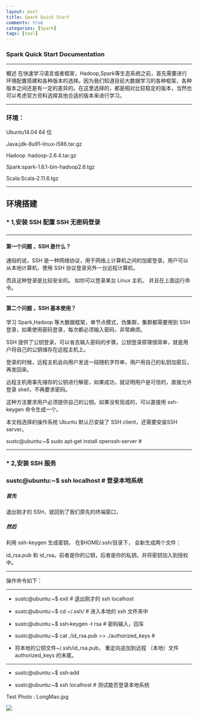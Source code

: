 ```yaml
---
layout: post
title: Spark Quick Start
comments: true
categories: [Spark]
tags: [tool]
---
```


<h3>Spark Quick Start Documentation</h3>

---
概述
在快速学习语言或者框架，Hadoop,Spark等生态系统之前，首先需要进行环境配置搭建和各种版本的选择。因为我们知道目前大数据学习的各种框架，各种版本之间还是有一定的差异的。在这里选择的，都是相对比较稳定的版本，当然也可以考虑官方资料选择其他合适的版本来进行学习。

---
<h3>环境：</h3>
Ubuntu14.04 64 位   

Java:jdk-8u91-linux-i586.tar.gz  

Hadoop :hadoop-2.6.4.tar.gz  

Spark:spark-1.6.1-bin-hadoop2.6.tgz  

Scala:Scala-2.11.6.tgz  

---

<h2>环境搭建</h2>

<h3>* 1,安装 SSH 配置 SSH 无密码登录<h3>

---

<h4>第一个问题 ，SSH 是什么？</h4>
通俗的说，SSH 是一种网络协议，用于网络上计算机之间的加密登录。用户可以从本地计算机，使用 SSH 协议登录另外一台远程计算机，   

而且这种登录是比较安全的。 如你可以登录某台 Linux 主机， 并且在上面运行命令。

---

<h4>第二个问题 ，SSH 基本使用？</h4>

学习 Spark,Hadoop 等大数据框架，单节点模式，伪集群，集群都需要用到 SSH 登录，如果使用密码登录，每次都必须输入密码，非常麻烦。  

SSH 提供了公钥登录，可以省去输入密码的步骤。公钥登录原理很简单，就是用户将自己的公钥储存在远程主机上。  

登录的时候，远程主机会向用户发送一段随机字符串，用户用自己的私钥加密后，再发回来。    

远程主机用事先储存的公钥进行解密，如果成功，就证明用户是可信的，直接允许登录 shell，不再要求密码。  

这种方法要求用户必须提供自己的公钥。如果没有现成的，可以直接用 ssh-keygen 命令生成一个。  

本文档选择的操作系统 Ubuntu 默认已安装了 SSH client，还需要安装SSH server。  


sustc@ubuntu:~$ sudo apt‐get install openssh‐server #  

---

<h3>* 2,安装 SSH 服务<h3>  

sustc@ubuntu:~$ ssh localhost # 登录本地系统

<h5>首先</h5>  

退出刚才的 SSH，就回到了我们原先的终端窗口，

<h5>然后</h5>
利用 ssh-keygen 生成密钥， 在$HOME/.ssh/目录下， 会新生成两个文件：  

id_rsa.pub 和 id_rsa。前者是你的公钥，后者是你的私钥。并将密钥加入到授权中。

---

操作命令如下：

---

* sustc@ubuntu:~$ exit # 退出刚才的 ssh localhost  

* sustc@ubuntu:~$ cd ~/.ssh/ # 进入本地的 ssh 文件夹中  

* sustc@ubuntu:~$ ssh‐keygen ‐t rsa # 密码输入，回车  

* sustc@ubuntu:~$ cat ./id_rsa.pub >> ./authorized_keys #    


* 将本地的公钥文件~/.ssh/id_rsa.pub， 重定向追加到远程 （本地）文件 authorized_keys 的末尾。

---

* sustc@ubuntu:~$ ssh‐add  

* sustc@ubuntu:~$ ssh localhost # 测试能否登录本地系统    

Test Photo : LongMao.jpg

![](http://ockqhxx9g.bkt.clouddn.com/longmao.jpg)

